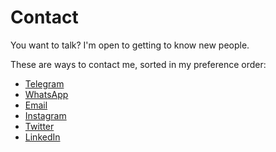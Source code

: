 # Contact

You want to talk? I'm open to getting to know new people.

These are ways to contact me, sorted in my preference order:

* [Telegram](https://t.me/marcelgarus)
* [WhatsApp](https://wa.me/+4915751770663)
* [Email](mailto:marcel.garus@gmail.com)
* [Instagram](https://instagram.com/marcel.garus)
* [Twitter](https://twitter.com/marcelgarus)
* [LinkedIn](https://www.linkedin.com/in/marcelgarus)

